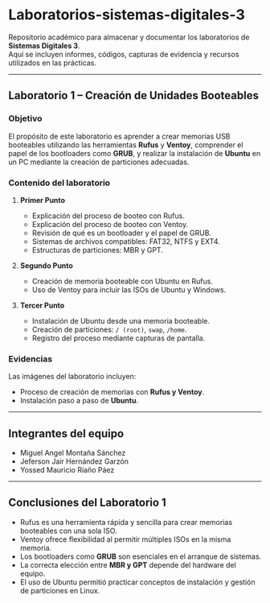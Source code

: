 # Laboratorios-sistemas-digitales-3

Repositorio académico para almacenar y documentar los laboratorios de **Sistemas Digitales 3**.  
Aquí se incluyen informes, códigos, capturas de evidencia y recursos utilizados en las prácticas.

---

## Laboratorio 1 – Creación de Unidades Booteables

### Objetivo
El propósito de este laboratorio es aprender a crear memorias USB booteables utilizando las herramientas **Rufus** y **Ventoy**, comprender el papel de los bootloaders como **GRUB**, y realizar la instalación de **Ubuntu** en un PC mediante la creación de particiones adecuadas.

### Contenido del laboratorio
1. **Primer Punto**  
   - Explicación del proceso de booteo con Rufus.  
   - Explicación del proceso de booteo con Ventoy.  
   - Revisión de qué es un bootloader y el papel de GRUB.  
   - Sistemas de archivos compatibles: FAT32, NTFS y EXT4.  
   - Estructuras de particiones: MBR y GPT.  

2. **Segundo Punto**  
   - Creación de memoria booteable con Ubuntu en Rufus.  
   - Uso de Ventoy para incluir las ISOs de Ubuntu y Windows.  

3. **Tercer Punto**  
   - Instalación de Ubuntu desde una memoria booteable.  
   - Creación de particiones: `/ (root)`, `swap`, `/home`.  
   - Registro del proceso mediante capturas de pantalla.  

### Evidencias
Las imágenes del laboratorio incluyen:  
- Proceso de creación de memorias con **Rufus y Ventoy**.  
- Instalación paso a paso de **Ubuntu**.  

---

##  Integrantes del equipo
- Miguel Angel Montaña Sánchez  
- Jeferson Jair Hernández Garzón  
- Yossed Mauricio Riaño Páez  

---

##  Conclusiones del Laboratorio 1
- Rufus es una herramienta rápida y sencilla para crear memorias booteables con una sola ISO.  
- Ventoy ofrece flexibilidad al permitir múltiples ISOs en la misma memoria.  
- Los bootloaders como **GRUB** son esenciales en el arranque de sistemas.  
- La correcta elección entre **MBR y GPT** depende del hardware del equipo.  
- El uso de Ubuntu permitió practicar conceptos de instalación y gestión de particiones en Linux.  
